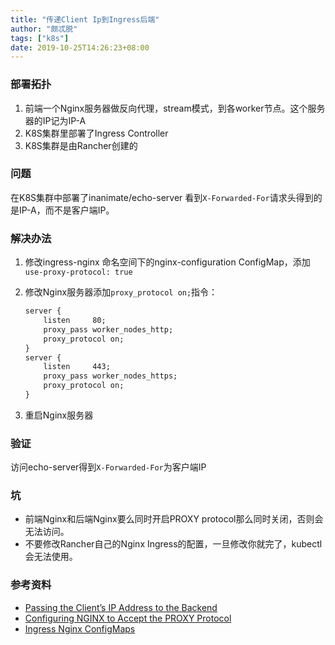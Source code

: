 ```yaml
---
title: "传递Client Ip到Ingress后端"
author: "颇忒脱"
tags: ["k8s"]
date: 2019-10-25T14:26:23+08:00
---
```


<!--more-->

### 部署拓扑

1. 前端一个Nginx服务器做反向代理，stream模式，到各worker节点。这个服务器的IP记为IP-A
2. K8S集群里部署了Ingress Controller
3. K8S集群是由Rancher创建的

### 问题

在K8S集群中部署了inanimate/echo-server 看到`X-Forwarded-For`请求头得到的是IP-A，而不是客户端IP。

### 解决办法

1. 修改ingress-nginx 命名空间下的nginx-configuration ConfigMap，添加`use-proxy-protocol: true`

2. 修改Nginx服务器添加`proxy_protocol on;`指令：

   ```txt
   server {
       listen     80;
       proxy_pass worker_nodes_http;
       proxy_protocol on;
   }
   server {
       listen     443;
       proxy_pass worker_nodes_https;
       proxy_protocol on;
   }    
   ```

3. 重启Nginx服务器

### 验证

访问echo-server得到`X-Forwarded-For`为客户端IP

### 坑

* 前端Nginx和后端Nginx要么同时开启PROXY protocol那么同时关闭，否则会无法访问。
* 不要修改Rancher自己的Nginx Ingress的配置，一旦修改你就完了，kubectl会无法使用。

### 参考资料

* [Passing the Client’s IP Address to the Backend][1]
* [Configuring NGINX to Accept the PROXY Protocol][2]
* [Ingress Nginx ConfigMaps][3]

[1]: https://www.nginx.com/blog/tcp-load-balancing-udp-load-balancing-nginx-tips-tricks/#IpBackend
[2]: https://docs.nginx.com/nginx/admin-guide/load-balancer/using-proxy-protocol/#configuring-nginx-to-accept-the-proxy-protocol
[3]: https://kubernetes.github.io/ingress-nginx/user-guide/nginx-configuration/configmap/#use-proxy-protocol